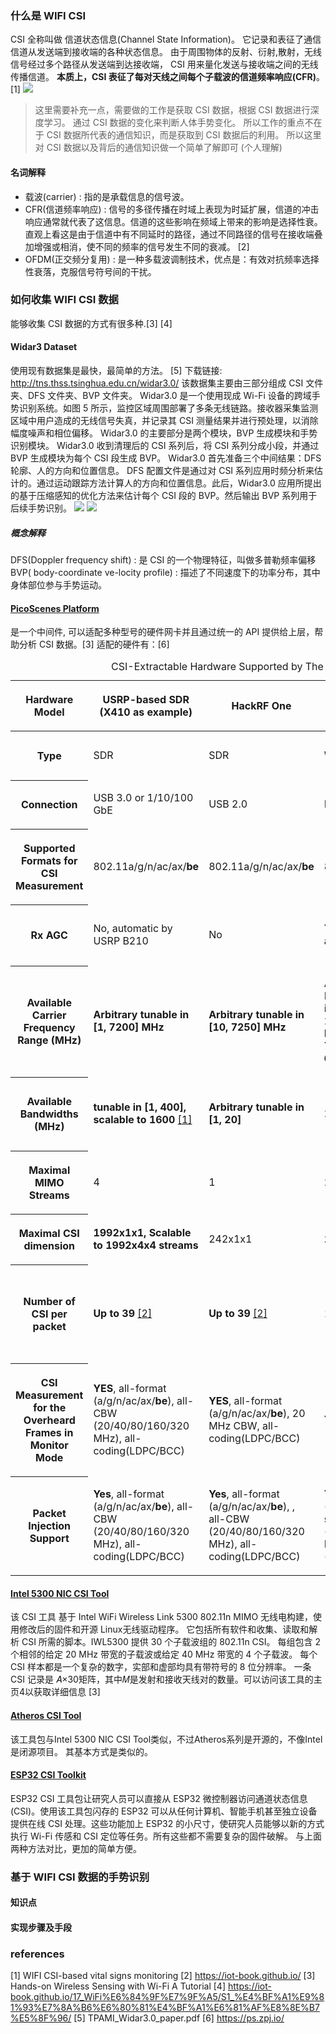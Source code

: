 ### 什么是 WIFI CSI

CSI 全称叫做 信道状态信息(Channel State Information)。 它记录和表征了通信信道从发送端到接收端的各种状态信息。 由于周围物体的反射、衍射,散射，无线信号经过多个路径从发送端到达接收端， CSI 用来量化发送与接收端之间的无线传播信道。 **本质上，CSI 表征了每对天线之间每个子载波的信道频率响应(CFR)**。 [1]
<img src="./img/WIFI-CSI.png">

> 这里需要补充一点，需要做的工作是获取 CSI 数据，根据 CSI 数据进行深度学习。 通过 CSI 数据的变化来判断人体手势变化。 所以工作的重点不在于 CSI 数据所代表的通信知识，而是获取到 CSI 数据后的利用。 所以这里对 CSI 数据以及背后的通信知识做一个简单了解即可 (个人理解)

#### 名词解释

- 载波(carrier) : 指的是承载信息的信号波。
- CFR(信道频率响应) : 信号的多径传播在时域上表现为时延扩展，信道的冲击响应通常就代表了这信息。信道的这些影响在频域上带来的影响是选择性衰。直观上看这是由于信道中有不同延时的路径，通过不同路径的信号在接收端叠加增强或相消，使不同的频率的信号发生不同的衰减。 [2]
- OFDM(正交频分复用) : 是一种多载波调制技术，优点是：有效对抗频率选择性衰落，克服信号符号间的干扰。

### 如何收集 WIFI CSI 数据

能够收集 CSI 数据的方式有很多种.[3] [4]

#### Widar3 Dataset

使用现有数据集是最快，最简单的方法。 [5]
下载链接: http://tns.thss.tsinghua.edu.cn/widar3.0/
该数据集主要由三部分组成 CSI 文件夹、DFS 文件夹、BVP 文件夹。 Widar3.0 是一个使用现成 Wi-Fi 设备的跨域手势识别系统。如图 5 所示，监控区域周围部署了多条无线链路。接收器采集监测区域中用户造成的无线信号失真，并记录其 CSI 测量结果并进行预处理，以消除幅度噪声和相位偏移。 Widar3.0 的主要部分是两个模块，BVP 生成模块和手势识别模块。 Widar3.0 收到清理后的 CSI 系列后，将 CSI 系列分成小段，并通过 BVP 生成模块为每个 CSI 段生成 BVP。 Widar3.0 首先准备三个中间结果：DFS 轮廓、人的方向和位置信息。 DFS 配置文件是通过对 CSI 系列应用时频分析来估计的。通过运动跟踪方法计算人的方向和位置信息。此后，Widar3.0 应用所提出的基于压缩感知的优化方法来估计每个 CSI 段的 BVP。然后输出 BVP 系列用于后续手势识别。
<img src="./img/Widar3.0-01.png">
<img src="./img/Widar3.0-02.png">

##### 概念解释

DFS(Doppler frequency shift) : 是 CSI 的一个物理特征，叫做多普勒频率偏移
BVP( body-coordinate ve-locity profile) : 描述了不同速度下的功率分布，其中身体部位参与手势运动。

#### [PicoScenes Platform](https://ps.zpj.io/)

是一个中间件, 可以适配多种型号的硬件网卡并且通过统一的 API 提供给上层，帮助分析 CSI 数据。[3]
适配的硬件有：[6]

<table class="table" id="id6">
    <caption>
        <span class="caption-text">CSI-Extractable Hardware Supported by The PicoScenes Platform
        </span>
        <a class="headerlink" href="#id6" title="Link to this table">#</a>
    </caption>
    <colgroup>
    <col style="width: 9.1%">
    <col style="width: 18.2%">
    <col style="width: 18.2%">
    <col style="width: 18.2%">
    <col style="width: 18.2%">
    <col style="width: 18.2%">
    </colgroup>
    <thead>
        <tr class="row-odd"><th class="head stub"><p>Hardware Model</p></th>
            <th class="head"><p>USRP-based SDR (X410 as example)</p></th>
            <th class="head"><p>HackRF One</p></th>
            <th class="head"><p>AX210/AX200</p></th>
            <th class="head"><p>QCA9300</p></th>
            <th class="head"><p>IWL5300</p></th>
        </tr>
    </thead>
    <tbody>
        <tr class="row-even"><th class="stub"><p>Type</p></th>
            <td><p>SDR</p></td>
            <td><p>SDR</p></td>
            <td><p>Wi-Fi NIC</p></td>
            <td><p>Wi-Fi NIC</p></td>
        <td><p>Wi-Fi NIC</p></td>
        </tr>
        <tr class="row-odd"><th class="stub"><p>Connection</p></th>
<td><p>USB 3.0 or 1/10/100 GbE</p></td>
<td><p>USB 2.0</p></td>
<td><p>M.2 2230</p></td>
<td><p>Mini PCI-E 1x</p></td>
<td><p>Mini PCI-E 1x</p></td>
</tr>
<tr class="row-even"><th class="stub"><p>Supported Formats for CSI Measurement</p></th>
<td><p>802.11a/g/n/ac/ax/<strong>be</strong></p></td>
<td><p>802.11a/g/n/ac/ax/<strong>be</strong></p></td>
<td><p>802.11a/g/n/ac/ax</p></td>
<td><p>802.11n</p></td>
<td><p>802.11n</p></td>
</tr>
<tr class="row-odd"><th class="stub"><p>Rx AGC</p></th>
<td><p>No, automatic by USRP B210</p></td>
<td><p>No</p></td>
<td><p>Yes, only automatic</p></td>
<td><p>Yes, has manual mode</p></td>
<td><p>Yes, only automatic</p></td>
</tr>
<tr class="row-even"><th class="stub"><p>Available Carrier Frequency Range (MHz)</p></th>
<td><p><strong>Arbitrary tunable in [1, 7200] MHz</strong></p></td>
<td><p><strong>Arbitrary tunable in [10, 7250] MHz</strong></p></td>
<td><p>AX200: 2.4/5 GHz Bands, 470 MHz in total; <strong>AX210</strong>: 2.4/5/<strong>6</strong> GHz bands (<strong>[5955, 7115] MHz in 6GB)</strong></p></td>
<td><p><strong>Arbitrary tunable in [2.2-2.9] and [4.4-6.1] GHz</strong></p></td>
<td><p>2.4/5 GHz Bands, 470 MHz in total</p></td>
</tr>
<tr class="row-odd"><th class="stub"><p>Available Bandwidths (MHz)</p></th>
<td><p><strong>tunable in [1, 400], scalable to 1600</strong> <a class="footnote-reference brackets" href="#id4" id="id1" role="doc-noteref"><span class="fn-bracket">[</span>1<span class="fn-bracket">]</span></a></p></td>
<td><p><strong>Arbitrary tunable in [1, 20]</strong></p></td>
<td><p>20/40/80/<strong>160</strong></p></td>
<td><p><strong>Arbitrary tunable in [2.5, 80]</strong></p></td>
<td><p>20/40</p></td>
</tr>
<tr class="row-even"><th class="stub"><p>Maximal MIMO Streams</p></th>
<td><p>4</p></td>
<td><p>1</p></td>
<td><p>2</p></td>
<td><p>3</p></td>
<td><p>3</p></td>
</tr>
<tr class="row-odd"><th class="stub"><p>Maximal CSI dimension</p></th>
<td><p><strong>1992x1x1, Scalable to 1992x4x4 streams</strong></p></td>
<td><p>242x1x1</p></td>
<td><p><strong>1992x2x2</strong></p></td>
<td><p>114x3x3</p></td>
<td><p>30x3x3</p></td>
</tr>
<tr class="row-even"><th class="stub"><p>Number of CSI per packet</p></th>
<td><p><strong>Up to 39</strong> <a class="footnote-reference brackets" href="#id5" id="id2" role="doc-noteref"><span class="fn-bracket">[</span>2<span class="fn-bracket">]</span></a></p></td>
<td><p><strong>Up to 39</strong> <a class="footnote-reference brackets" href="#id5" id="id3" role="doc-noteref"><span class="fn-bracket">[</span>2<span class="fn-bracket">]</span></a></p></td>
<td><p>1</p></td>
<td><p><strong>2, by HT-rate Extra Spatial Sounding (ESS)</strong></p></td>
<td><p><strong>2, by HT-rate Extra Spatial Sounding (ESS)</strong></p></td>
</tr>
<tr class="row-odd"><th class="stub"><p>CSI Measurement for the Overheard Frames in Monitor Mode</p></th>
<td><p><strong>YES</strong>, all-format (a/g/n/ac/ax/<strong>be</strong>), all-CBW (20/40/80/160/320 MHz), all-coding(LDPC/BCC)</p></td>
<td><p><strong>YES</strong>, all-format (a/g/n/ac/ax/<strong>be</strong>), 20 MHz CBW, all-coding(LDPC/BCC)</p></td>
<td><p><strong>YES</strong></p></td>
<td><p>No, only for 11n sounding frames</p></td>
<td><p>No, only for the special 12:34:56 address</p></td>
</tr>
<tr class="row-even"><th class="stub"><p>Packet Injection Support</p></th>
<td><p><strong>Yes</strong>, all-format (a/g/n/ac/ax/<strong>be</strong>), all-CBW (20/40/80/160/320 MHz), all-coding(LDPC/BCC)</p></td>
<td><p><strong>Yes</strong>, all-format (a/g/n/ac/ax/<strong>be</strong>), , all-CBW (20/40/80/160/320 MHz), all-coding(LDPC/BCC)</p></td>
<td><p><strong>Yes</strong>, all-format (a/g/n/ac/<strong>ax</strong>), sub-320 CBW (20/40/80/160 MHz),  all-coding (LDPC/BCC)</p></td>
<td><p>Yes, a/g/n</p></td>
<td><p>Yes, a/g/n</p></td>
</tr>
</tbody>
</table>

#### [Intel 5300 NIC CSI Tool](https://dhalperi.github.io/linux-80211n-csitool/)
该 CSI 工具 基于 Intel WiFi Wireless Link 5300 802.11n MIMO 无线电构建，使用修改后的固件和开源 Linux无线驱动程序。 它包括所有软件和收集、读取和解析 CSI 所需的脚本。IWL5300 提供 30 个子载波组的 802.11n CSI。 每组包含 2 个相邻的给定 20 MHz 带宽的子载波或给定 40 MHz 带宽的 4 个子载波。 每个 CSI 样本都是一个复杂的数字，实部和虚部均具有带符号的 8 位分辨率。 一条 CSI 记录是 𝐴×30矩阵，其中𝑀是发射和接收天线对的数量。可以访问该工具的主页4以获取详细信息 [3]

#### [Atheros CSI Tool](https://wands.sg/research/wifi/AtherosCSI/)
该工具包与Intel 5300 NIC CSI Tool类似，不过Atheros系列是开源的，不像Intel是闭源项目。 其基本方式是类似的。
#### [ESP32 CSI Toolkit](https://stevenmhernandez.github.io/ESP32-CSI-Tool/)
ESP32 CSI 工具包让研究人员可以直接从 ESP32 微控制器访问通道状态信息 (CSI)。使用该工具包闪存的 ESP32 可以从任何计算机、智能手机甚至独立设备提供在线 CSI 处理。这些功能加上 ESP32 的小尺寸，使研究人员能够以新的方式执行 Wi-Fi 传感和 CSI 定位等任务。所有这些都不需要复杂的固件破解。 与上面两种方法对比，更加的简单方便。
### 基于 WIFI CSI 数据的手势识别

#### 知识点

#### 实现步骤及手段

### references

[1] WIFI CSI-based vital signs monitoring
[2] https://iot-book.github.io/
[3] Hands-on Wireless Sensing with Wi-Fi A Tutorial
[4] https://iot-book.github.io/17_WiFi%E6%84%9F%E7%9F%A5/S1_%E4%BF%A1%E9%81%93%E7%8A%B6%E6%80%81%E4%BF%A1%E6%81%AF%E8%8E%B7%E5%8F%96/
[5] TPAMI_Widar3.0_paper.pdf
[6] https://ps.zpj.io/